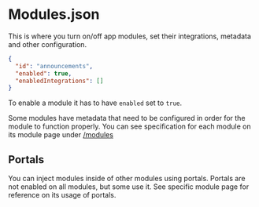 # Modules.json

This is where you turn on/off app modules, set their integrations, metadata and other configuration.

```json
{
  "id": "announcements",
  "enabled": true,
  "enabledIntegrations": []
}
```

To enable a module it has to have `enabled` set to `true`.

Some modules have metadata that need to be configured in order for the module to function properly. You can see specification for each module on its module page under [/modules](/modules)

## Portals

You can inject modules inside of other modules using portals. Portals are not enabled on all modules, but some use it. See specific module page for reference on its usage of portals.
